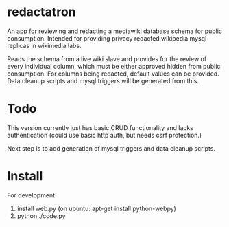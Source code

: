 redactatron
===========

An app for reviewing and redacting a mediawiki database schema for public consumption.  Intended for providing privacy redacted
wikipedia mysql replicas in wikimedia labs.

Reads the schema from a live wiki slave and provides for the review of every individual column, which must be either approved hidden
from public consumption.  For columns being redacted, default values can be provided.  Data cleanup scripts and mysql triggers will be
generated from this.

Todo
===========
This version currently just has basic CRUD functionality and lacks authentication (could use basic http auth, but needs csrf protection.)

Next step is to add generation of mysql triggers and data cleanup scripts.

Install
===========
For development:
1) install web.py (on ubuntu: apt-get install python-webpy)
2) python ./code.py
